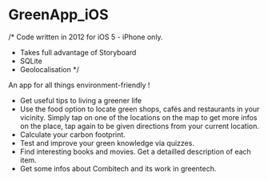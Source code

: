 GreenApp_iOS
============

/* Code written in 2012 for iOS 5 - iPhone only. 
- Takes full advantage of Storyboard
- SQLite
- Geolocalisation
*/

An app for all things environment-friendly !

- Get useful tips to living a greener life
- Use the food option to locate green shops, cafés and restaurants in your vicinity. Simply tap on one of the locations
  on the map to get more infos on the place, tap again to be given directions from your current location.
- Calculate your carbon footprint.
- Test and improve your green knowledge via quizzes.
- Find interesting books and movies. Get a detailled description of each item.
- Get some infos about Combitech and its work in greentech.
